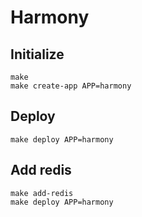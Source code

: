 # Harmony

## Initialize

    make
    make create-app APP=harmony

## Deploy

    make deploy APP=harmony

## Add redis

    make add-redis
    make deploy APP=harmony